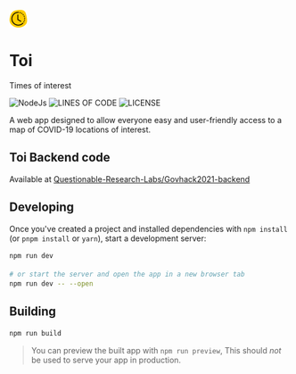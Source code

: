 ![Logo](https://raw.githubusercontent.com/Questionable-Research-Labs/Govhack-2021/main/static/icons/icon%4032.png)

# Toi
Times of interest

![NodeJs](https://img.shields.io/badge/Powered%20By-Svelte-f7311b?style=for-the-badge)
![LINES OF CODE](https://img.shields.io/tokei/lines/github/Questionable-Research-Labs/Govhack-2021?style=for-the-badge)
![LICENSE](https://img.shields.io/github/license/Questionable-Research-Labs/Govhack-2021?style=for-the-badge)

A web app designed to allow everyone easy and user-friendly access to a map of COVID-19
locations of interest.

## Toi Backend code
Available at [Questionable-Research-Labs/Govhack2021-backend](https://github.com/Questionable-Research-Labs/Govhack2021-backend)

## Developing

Once you've created a project and installed dependencies with `npm install` (or `pnpm install` or `yarn`), start a development server:

```bash
npm run dev

# or start the server and open the app in a new browser tab
npm run dev -- --open
```

## Building


```bash
npm run build
```

> You can preview the built app with `npm run preview`, This should _not_ be used to serve your app in production.
